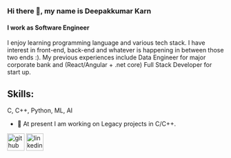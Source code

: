 ### Hi there 👋, my name is Deepakkumar Karn
#### I work as Software Engineer
I enjoy learning programming language and various tech stack. I have interest in front-end, back-end and whatever is happening in between those two ends :). My previous experiences include Data Engineer for major corporate bank and (React/Angular + .net core) Full Stack Developer for start up.

## Skills: 
C, C++, Python, ML, AI

- 🔭 At present I am working on Legacy projects in C/C++. 


[<img src='https://cdn.jsdelivr.net/npm/simple-icons@3.0.1/icons/github.svg' alt='github' height='40'>](https://github.com/karn-deepak)  [<img src='https://cdn.jsdelivr.net/npm/simple-icons@3.0.1/icons/linkedin.svg' alt='linkedin' height='40'>](https://www.linkedin.com/in/deepakkumarkarn/)  

